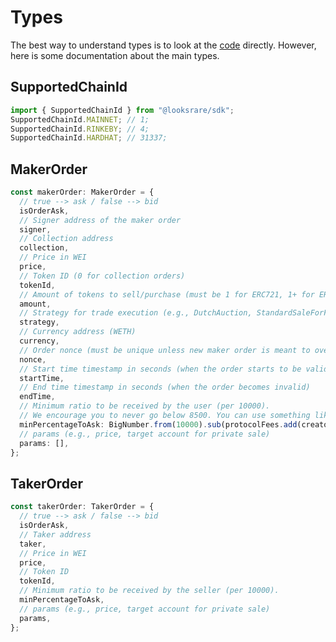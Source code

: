 # Types

The best way to understand types is to look at the [code](https://github.com/LooksRare/looksrare-sdk/tree/master/src/types) directly. However, here is some documentation about the main types.

## SupportedChainId

```ts
import { SupportedChainId } from "@looksrare/sdk";
SupportedChainId.MAINNET; // 1;
SupportedChainId.RINKEBY; // 4;
SupportedChainId.HARDHAT; // 31337;
```

## MakerOrder

```ts
const makerOrder: MakerOrder = {
  // true --> ask / false --> bid
  isOrderAsk,
  // Signer address of the maker order
  signer,
  // Collection address
  collection,
  // Price in WEI
  price,
  // Token ID (0 for collection orders)
  tokenId,
  // Amount of tokens to sell/purchase (must be 1 for ERC721, 1+ for ERC1155)
  amount,
  // Strategy for trade execution (e.g., DutchAuction, StandardSaleForFixedPrice), see addresses in the SDK
  strategy,
  // Currency address (WETH)
  currency,
  // Order nonce (must be unique unless new maker order is meant to override existing one e.g., lower ask price)
  nonce,
  // Start time timestamp in seconds (when the order starts to be valid)
  startTime,
  // End time timestamp in seconds (when the order becomes invalid)
  endTime,
  // Minimum ratio to be received by the user (per 10000).
  // We encourage you to never go below 8500. You can use something like Math.min(netPriceRatio, 8500),
  minPercentageToAsk: BigNumber.from(10000).sub(protocolFees.add(creatorFees)).toNumber(),
  // params (e.g., price, target account for private sale)
  params: [],
};
```

## TakerOrder

```ts
const takerOrder: TakerOrder = {
  // true --> ask / false --> bid
  isOrderAsk,
  // Taker address
  taker,
  // Price in WEI
  price,
  // Token ID
  tokenId,
  // Minimum ratio to be received by the seller (per 10000).
  minPercentageToAsk,
  // params (e.g., price, target account for private sale)
  params,
};
```
